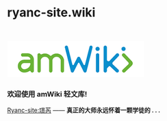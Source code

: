 # ryanc-site.wiki 

<br>

![欢迎使用amWiki！](amWiki/images/logo.png "欢迎来到 Ryan Wiki！")  

### 欢迎使用 amWiki 轻文库!
 [Ryanc-site:璟芮](https://ryanc-site.github.io) —— **真正的大师永远怀着一颗学徒的 . . .**  

